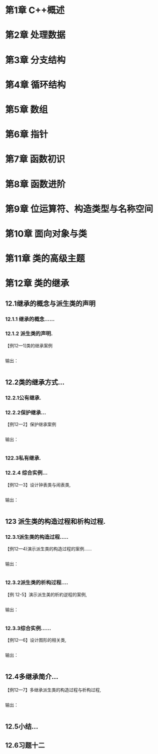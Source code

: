 # 第1章  C++概述

# 第2章 处理数据

# 第3章 分支结构

# 第4章 循环结构

# 第5章 数组

# 第6章 指针

# 第7章 函数初识

# 第8章 函数进阶

# 第9章 位运算符、构造类型与名称空间

# 第10章 面向对象与类

# 第11章 类的高级主题

# 第12章 类的继承

## 12.1继承的概念与派生类的声明

### 12.1.1 继承的概念……

### 12.1.2 派生类的声明.

【例12—1]类的继承案例

```c++

```

输出：

```

```

## 12.2类的继承方式…

### 12.2.1公有继承.

### 12.2.2保护继承…

【例12—2】保护继承案例

```c++

```

输出：

```

```

### 122.3私有继承.

### 12.2.4 综合实例…

【例12—3】设计钟表类与闹表类,

```c++

```

输出：

```

```

## 123 派生类的构造过程和析构过程.

### 12.3.1派生类的构造过程.….

【例12—4)演示派生类的构造过程的案例……

```c++

```

输出：

```

```

### 12.3.2派生类的析构过程.…

【例 12-5】演示派生美的析約逆程的案例,

```c++

```

输出：

```

```

### 12.3.3综合实例……

【例12—6】设计图形的相关类,

```c++

```

输出：

```

```

## 12.4多继承简介…

【例12—7】多继承派生类的构造过程与析构过程,

```c++

```

输出：

```

```

## 12.5小结…

## 12.6习题十二











